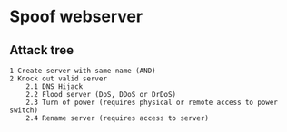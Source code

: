 # Spoof webserver

## Attack tree

```text
1 Create server with same name (AND)
2 Knock out valid server
    2.1 DNS Hijack
    2.2 Flood server (DoS, DDoS or DrDoS)
    2.3 Turn of power (requires physical or remote access to power switch)
    2.4 Rename server (requires access to server)
```